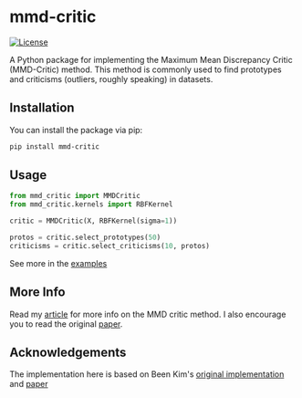 # mmd-critic

[![License](https://img.shields.io/badge/license-MIT-blue.svg)](https://github.com/yourusername/mmd-critic/blob/main/LICENSE)

A Python package for implementing the Maximum Mean Discrepancy Critic (MMD-Critic) method. This method is commonly used to find prototypes and criticisms (outliers, roughly speaking) in datasets.

## Installation

You can install the package via pip:

```bash
pip install mmd-critic
```

## Usage

```python
from mmd_critic import MMDCritic
from mmd_critic.kernels import RBFKernel

critic = MMDCritic(X, RBFKernel(sigma=1))

protos = critic.select_prototypes(50)
criticisms = critic.select_criticisms(10, protos)
```

See more in the [examples](https://github.com/PhysBoom/mmd_critic/tree/main/examples)

## More Info

Read my [article](https://medium.com/@physboom/the-mmd-critic-method-explained-c6a77f2dbf18) for more info on the MMD critic method. I also encourage you to read the original [paper](https://papers.nips.cc/paper_files/paper/2016/hash/5680522b8e2bb01943234bce7bf84534-Abstract.html).

## Acknowledgements

The implementation here is based on Been Kim's [original implementation](https://github.com/BeenKim/MMD-critic/tree/master) and [paper](https://papers.nips.cc/paper_files/paper/2016/hash/5680522b8e2bb01943234bce7bf84534-Abstract.html)